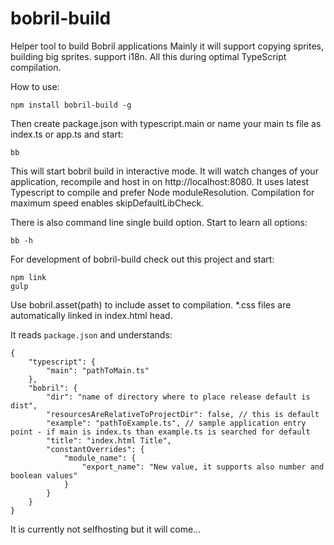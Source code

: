 # bobril-build
Helper tool to build Bobril applications
Mainly it will support copying sprites, building big sprites. support i18n. All this during optimal TypeScript compilation.

How to use:

	npm install bobril-build -g
	
Then create package.json with typescript.main or name your main ts file as index.ts or app.ts and start:

	bb
	
This will start bobril build in interactive mode. It will watch changes of your application, recompile and host in on http://localhost:8080. It uses latest Typescript to compile and prefer Node moduleResolution. Compilation for maximum speed enables skipDefaultLibCheck.

There is also command line single build option. Start to learn all options:

	bb -h

For development of bobril-build check out this project and start:

	npm link
	gulp

Use bobril.asset(path) to include asset to compilation. *.css files are automatically linked in index.html head.

It reads `package.json` and understands:

	{
		"typescript": {
			"main": "pathToMain.ts"
		},
		"bobril": {
			"dir": "name of directory where to place release default is dist",
			"resourcesAreRelativeToProjectDir": false, // this is default
			"example": "pathToExample.ts", // sample application entry point - if main is index.ts than example.ts is searched for default
			"title": "index.html Title",
			"constantOverrides": {
				"module_name": {
					"export_name": "New value, it supports also number and boolean values"
				}
			}
		}
	}
	
It is currently not selfhosting but it will come...
